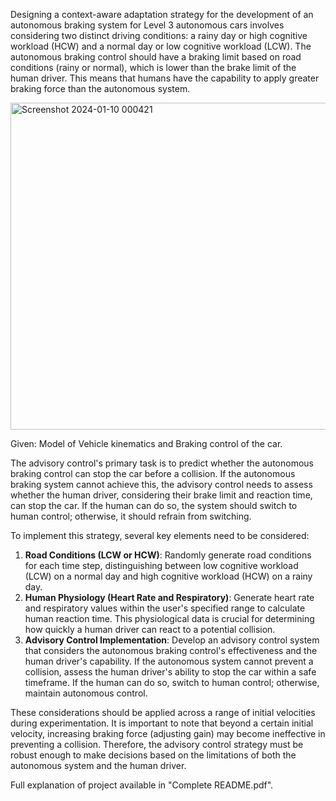 Designing a context-aware adaptation strategy for the development of an autonomous braking system for Level 3 autonomous cars involves considering two distinct driving conditions: a rainy day or high cognitive workload (HCW) and a normal day or low cognitive workload (LCW). The autonomous braking control should have a braking limit based on road conditions (rainy or normal), which is lower than the brake limit of the human driver. This means that humans have the capability to apply greater braking force than the autonomous system.<br/>

<img width="523" alt="Screenshot 2024-01-10 000421" src="https://github.com/vharsoor/MATLAB-Projects/assets/70684031/d78cabf3-5fc8-4e97-a820-42fb44139f1b"><br/>

Given: Model of Vehicle kinematics and Braking control of the car.<br/>

The advisory control's primary task is to predict whether the autonomous braking control can stop the car before a collision. If the autonomous braking system cannot achieve this, the advisory control needs to assess whether the human driver, considering their brake limit and reaction time, can stop the car. If the human can do so, the system should switch to human control; otherwise, it should refrain from switching.<br/>

To implement this strategy, several key elements need to be considered:<br/>
1.	**Road Conditions (LCW or HCW)**: Randomly generate road conditions for each time step, distinguishing between low cognitive workload (LCW) on a normal day and high cognitive workload (HCW) on a rainy day.<br/>
2.	**Human Physiology (Heart Rate and Respiratory)**: Generate heart rate and respiratory values within the user's specified range to calculate human reaction time. This physiological data is crucial for determining how quickly a human driver can react to a potential collision.<br/>
3.	**Advisory Control Implementation**: Develop an advisory control system that considers the autonomous braking control's effectiveness and the human driver's capability. If the autonomous system cannot prevent a collision, assess the human driver's ability to stop the car within a safe timeframe. If the human can do so, switch to human control; otherwise, maintain autonomous control.<br/>

These considerations should be applied across a range of initial velocities during experimentation. It is important to note that beyond a certain initial velocity, increasing braking force (adjusting gain) may become ineffective in preventing a collision. Therefore, the advisory control strategy must be robust enough to make decisions based on the limitations of both the autonomous system and the human driver.<br/>

Full explanation of project available in "Complete README.pdf".<br/>


